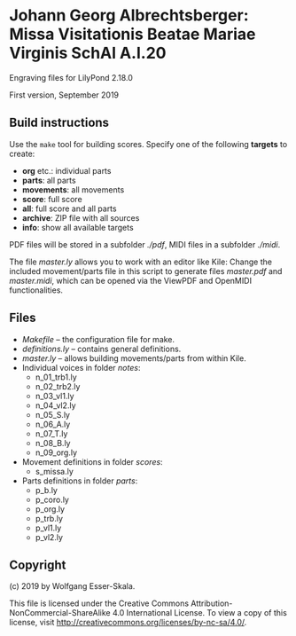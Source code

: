 # Johann Georg Albrechtsberger: Missa Visitationis Beatae Mariae Virginis SchAl A.I.20

Engraving files for LilyPond 2.18.0

First version, September 2019


## Build instructions

Use the `make` tool for building scores. Specify one of the following **targets** to create:

* **org** etc.: individual parts
* **parts**: all parts
* **movements**: all movements
* **score**: full score
* **all**: full score and all parts
* **archive**: ZIP file with all sources
* **info**: show all available targets

PDF files will be stored in a subfolder *./pdf*, MIDI files in a subfolder *./midi*.

The file *master.ly* allows you to work with an editor like Kile: Change the included movement/parts file in this script to generate files *master.pdf* and *master.midi*, which can be opened via the ViewPDF and OpenMIDI functionalities.


## Files

* *Makefile* – the configuration file for make.
* *definitions.ly* – contains general definitions.
* *master.ly* – allows building movements/parts from within Kile.
* Individual voices in folder *notes*:
    * n_01_trb1.ly
    * n_02_trb2.ly
    * n_03_vl1.ly
    * n_04_vl2.ly
    * n_05_S.ly
    * n_06_A.ly
    * n_07_T.ly
    * n_08_B.ly
    * n_09_org.ly
* Movement definitions in folder *scores*:
    * s_missa.ly
* Parts definitions in folder *parts*:
    * p_b.ly
    * p_coro.ly
    * p_org.ly
    * p_trb.ly
    * p_vl1.ly
    * p_vl2.ly


## Copyright

(c) 2019 by Wolfgang Esser-Skala.

This file is licensed under the Creative Commons Attribution-NonCommercial-ShareAlike 4.0 International License.
To view a copy of this license, visit http://creativecommons.org/licenses/by-nc-sa/4.0/.
